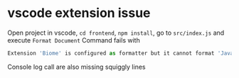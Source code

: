 # vscode extension issue

Open project in vscode, `cd frontend`, `npm install`, go to `src/index.js` and execute `Format Document`
Command fails with

```ts
Extension 'Biome' is configured as formatter but it cannot format 'JavaScript'-files
```

Console log call are also missing squiggly lines
